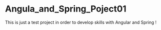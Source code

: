 # Angula_and_Spring_Poject01
This is just a test project in order to develop skills with Angular and Spring !
